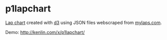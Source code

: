 p1lapchart
==========

[Lap chart](http://www.collinsdictionary.com/dictionary/english/lap-chart) created with [d3](http://d3js.org/) using JSON files webscraped from [mylaps.com](http://mylaps.com).

Demo: http://kenlin.com/x/p1lapchart/

